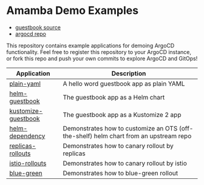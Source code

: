 # Amamba Demo Examples

- [guestbook source](https://github.com/kubernetes/examples/tree/master/guestbook-go)
- [argocd repo](https://github.com/argoproj/argocd-example-apps)


This repository contains example applications for demoing ArgoCD functionality. Feel free
to register this repository to your ArgoCD instance, or fork this repo and push your own commits
to explore ArgoCD and GitOps!

| Application | Description |
|-------------|-------------|
| [plain-yaml](plain-yaml/) | A hello word guestbook app as plain YAML |
| [helm-guestbook](helm-guestbook/) | The guestbook app as a Helm chart |
| [kustomize-guestbook](kustomize-guestbook/) | The guestbook app as a Kustomize 2 app |
| [helm-dependency](helm-dependency/) | Demonstrates how to customize an OTS (off-the-shelf) helm chart from an upstream repo |
| [replicas-rollouts](replicas-rollouts/) | Demonstrates how to canary rollout by replicas |
| [istio-rollouts](istio-rollouts/) | Demonstrates how to canary rollout by istio |
| [blue-green](blue-green/) | Demonstrates how to blue-green rollout |
